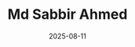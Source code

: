 ---
title: "Md Sabbir Ahmed"
collection: teaching
venue: "University of Virginia, School of Engineering"
date: 2025-08-11
type: "Ph.D. Student"
---